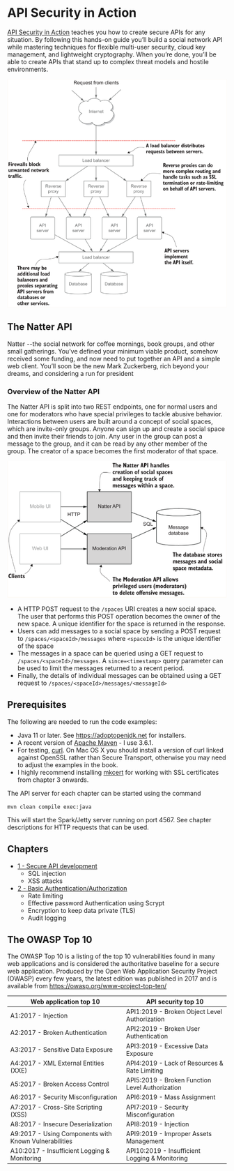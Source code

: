 # API Security in Action
[API Security in Action](https://learning.oreilly.com/library/view/api-security-in/9781617296024/) teaches you how to create secure APIs for any situation. 
By following this hands-on guide you’ll build a social network API while mastering 
techniques for flexible multi-user security, cloud key management, and lightweight cryptography.
When you’re done, you’ll be able to create APIs that stand up to complex threat models and 
hostile environments.

![Traffic flow](images/traffic_flow.png)

## The Natter API
Natter --the social network for coffee mornings, book groups, and other small gatherings. 
You’ve defined your minimum viable product, somehow received some funding, and now need 
to put together an API and a simple web client. You’ll soon be the new Mark Zuckerberg, 
rich beyond your dreams, and considering a run for president

### Overview of the Natter API
The Natter API is split into two REST endpoints, one for normal users and one for moderators who have special 
privileges to tackle abusive behavior. Interactions between users are built around a concept of social spaces, 
which are invite-only groups. Anyone can sign up and create a social space and then invite their friends to join. 
Any user in the group can post a message to the group, and it can be read by any other member of the group. 
The creator of a space becomes the first moderator of that space.

![Api overview](images/api_overview.png)

* A HTTP POST request to the `/spaces` URI creates a new social space. The user that performs this POST operation 
becomes the owner of the new space. A unique identifier for the space is returned in the response.
* Users can add messages to a social space by sending a POST request to `/spaces/<spaceId>/messages` where `<spaceId>`
is the unique identifier of the space
* The messages in a space can be queried using a GET request to `/spaces/<spaceId>/messages`. 
A `since=<timestamp>` query parameter can be used to limit the messages returned to a recent period.
* Finally, the details of individual messages can be obtained using a GET request to `/spaces/<spaceId>/messages/<messageId>`

## Prerequisites

The following are needed to run the code examples:

- Java 11 or later. See https://adoptopenjdk.net for installers.
- A recent version of [Apache Maven](https://maven.apache.org) - I use 3.6.1.
- For testing, [curl](https://curl.haxx.se). On Mac OS X you should install
  a version of curl linked against OpenSSL rather than Secure Transport, otherwise
  you may need to adjust the examples in the book.
- I highly recommend installing [mkcert](https://github.com/FiloSottile/mkcert)
  for working with SSL certificates from chapter 3 onwards.

The API server for each chapter can be started using the command

    mvn clean compile exec:java

This will start the Spark/Jetty server running on port 4567. See chapter
descriptions for HTTP requests that can be used.

## Chapters
  
- [1 - Secure API development](chapter_01_natter_api)
  - SQL injection
  - XSS attacks
- [2 - Basic Authentication/Authorization](chapter_02_securing_api)
  - Rate limiting
  - Effective password Authentication using Scrypt
  - Encryption to keep data private (TLS)
  - Audit logging

## The OWASP Top 10
The OWASP Top 10 is a listing of the top 10 vulnerabilities found in many web applications and is considered 
the authoritative baseline for a secure web application. Produced by the Open Web Application Security Project (OWASP) 
every few years, the latest edition was published in 2017 and is available from https://owasp.org/www-project-top-ten/

| Web application top 10                                | API security top 10                             |
|-------------------------------------------------------|-------------------------------------------------|
| A1:2017 - Injection                                   | API1:2019 - Broken Object Level Authorization   |
| A2:2017 - Broken Authentication                       | API2:2019 - Broken User Authentication          |
| A3:2017 - Sensitive Data Exposure                     | API3:2019 - Excessive Data Exposure             |
| A4:2017 - XML External Entities (XXE)                 | API4:2019 - Lack of Resources & Rate Limiting   |
| A5:2017 - Broken Access Control                       | API5:2019 - Broken Function Level Authorization |
| A6:2017 - Security Misconfiguration                   | API6:2019 - Mass Assignment                     |
| A7:2017 - Cross-Site Scripting (XSS)                  | API7:2019 - Security Misconfiguration           |
| A8:2017 - Insecure Deserialization                    | API8:2019 - Injection                           |
| A9:2017 - Using Components with Known Vulnerabilities | API9:2019 - Improper Assets Management          |
| A10:2017 - Insufficient Logging & Monitoring          | API10:2019 - Insufficient Logging & Monitoring  |
